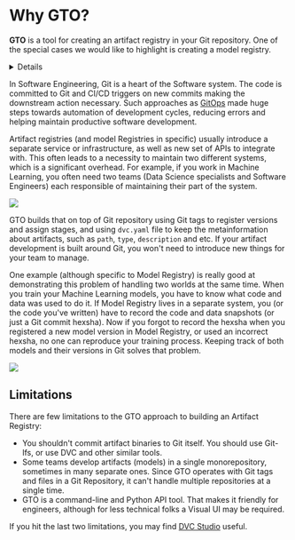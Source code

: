 # Why GTO?

**GTO** is a tool for creating an artifact registry in your Git repository. One
of the special cases we would like to highlight is creating a <abbr>model
registry</abbr>.

<details>

## Why do we need such a Registry?

Such a registry serves as a centralized place to store and operationalize your
<abbr>artifacts</abbr> along with their metadata; manage model life-cycle,
versions & releases, and easily automate tests and deployments using GitOps.

Usually, artifact registry usage follows these three steps:

- **Registry**. Track new artifacts and their versions for releases and
  significant changes. Usually this is needed for keeping track of lineage.
- **Lifecycle Management**. Create actionable stages for versions marking status
  of artifact or it's readiness to be consumed by a specific environment.
- **Downstream Usage**. Signal CI/CD automation or other downstream systems to
  act upon these new versions and lifecycle updates.

GTO helps you achieve all of them in a [GitOps](https://www.gitops.tech) way. If
you would like to see an example, please follow
[Get Started](/doc/gto/get-started).

</details>

In Software Engineering, Git is a heart of the Software system. The code is
committed to Git and CI/CD triggers on new commits making the downstream action
necessary. Such approaches as [GitOps](https://www.gitops.tech) made huge steps
towards automation of development cycles, reducing errors and helping maintain
productive software development.

Artifact registries (and model Registries in specific) usually introduce a
separate service or infrastructure, as well as new set of APIs to integrate
with. This often leads to a necessity to maintain two different systems, which
is a significant overhead. For example, if you work in Machine Learning, you
often need two teams (Data Science specialists and Software Engineers) each
responsible of maintaining their part of the system.

![](https://i.imgur.com/GTcrytE.png)

GTO builds that on top of Git repository using Git tags to register versions and
assign stages, and using `dvc.yaml` file to keep the metainformation about
artifacts, such as `path`, `type`, `description` and etc. If your artifact
development is built around Git, you won't need to introduce new things for your
team to manage.

One example (although specific to Model Registry) is really good at
demonstrating this problem of handling two worlds at the same time. When you
train your Machine Learning models, you have to know what code and data was used
to do it. If Model Registry lives in a separate system, you (or the code you've
written) have to record the code and data snapshots (or just a Git commit
hexsha). Now if you forgot to record the hexsha when you registered a new model
version in Model Registry, or used an incorrect hexsha, no one can reproduce
your training process. Keeping track of both models and their versions in Git
solves that problem.

![](https://i.imgur.com/gViAnOu.png)

## Limitations

There are few limitations to the GTO approach to building an Artifact Registry:

- You shouldn't commit artifact binaries to Git itself. You should use Git-lfs,
  or use DVC and other similar tools.
- Some teams develop artifacts (models) in a single monorepository, sometimes in
  many separate ones. Since GTO operates with Git tags and files in a Git
  Repository, it can't handle multiple repositories at a single time.
- GTO is a command-line and Python API tool. That makes it friendly for
  engineers, although for less technical folks a Visual UI may be required.

If you hit the last two limitations, you may find
[DVC Studio](https://dvc.org/doc/studio) useful.
